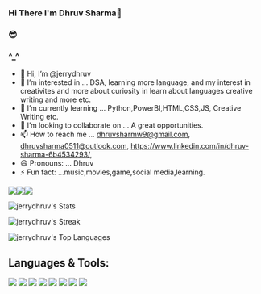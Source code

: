 ### Hi There I'm Dhruv Sharma👋
### 😎
### ^_^

- 👋 Hi, I’m @jerrydhruv
- 👀 I’m interested in ... DSA, learning more language, and my interest in creativites and more about curiosity in learn about languages creative writing and more etc.
- 🌱 I’m currently learning ... Python,PowerBI,HTML,CSS,JS, Creative Writing etc.
- 💞️ I’m looking to collaborate on ... A great opportunities.
- 📫 How to reach me ... dhruvsharmw9@gmail.com, dhruvsharma0511@outlook.com, https://www.linkedin.com/in/dhruv-sharma-6b4534293/, 
- 😄 Pronouns: ... Dhruv
- ⚡ Fun fact: ...music,movies,game,social media,learning. 

<!---
jerrydhruv/jerrydhruv is a ✨ special ✨ repository because its `README.md` (this file) appears on your GitHub profile.
You can click the Preview link to take a look at your changes.
--->

<img src="https://img.shields.io/badge/-Python-3776AB?logo=python&logoColor=ff0"><img src="https://img.shields.io/badge/-HTML-e34f26?logo=html5&logoColor=ffe"><img src="https://img.shields.io/badge/-CSS3-1572B6?logo=css3&logoColor=ff">

![jerrydhruv's Stats](https://github-readme-stats.vercel.app/api?username=jerrydhruv&theme=dracula&show_icons=true&hide_border=false&count_private=true)

![jerrydhruv's Streak](https://github-readme-streak-stats.herokuapp.com/?user=jerrydhruv&theme=dracula&hide_border=false)

![jerrydhruv's Top Languages](https://github-readme-stats.vercel.app/api/top-langs/?username=jerrydhruv&theme=dracula&show_icons=true&hide_border=false&layout=compact)

## Languages & Tools:
<p align="left">
  <img src="https://img.shields.io/badge/-Python-3776AB?style=flat&logo=python&logoColor=white" />
  <img src="https://img.shields.io/badge/-PowerBI-e9b51c?style=flat&logo=powerbi&logoColor=white" />
  <img src="https://img.shields.io/badge/-HTML-E34F26?style=flat&logo=html5&logoColor=white" />
  <img src="https://img.shields.io/badge/-CSS3-1572B6?style=flat&logo=css3&logoColor=white" />
  <img src="https://img.shields.io/badge/-JavaScript-F7DF1E?style=flat&logo=javascript&logoColor=black" />
  <img src="https://img.shields.io/badge/-SQL-4479A1?style=flat&logo=mysql&logoColor=white" />
  <img src="https://img.shields.io/badge/-GitHub-181717?style=flat&logo=github&logoColor=white" />
  <img src="https://img.shields.io/badge/-Git-F05032?style=flat&logo=git&logoColor=white" />
</p>

